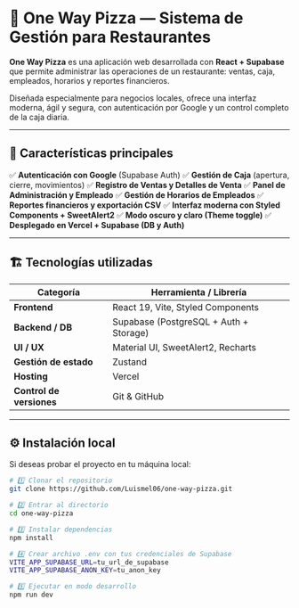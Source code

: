 # 🍕 One Way Pizza — Sistema de Gestión para Restaurantes

**One Way Pizza** es una aplicación web desarrollada con **React + Supabase** que permite administrar las operaciones de un restaurante: ventas, caja, empleados, horarios y reportes financieros.

Diseñada especialmente para negocios locales, ofrece una interfaz moderna, ágil y segura, con autenticación por Google y un control completo de la caja diaria.

---

## 🚀 Características principales

✅ **Autenticación con Google** (Supabase Auth)
✅ **Gestión de Caja** (apertura, cierre, movimientos)
✅ **Registro de Ventas y Detalles de Venta**
✅ **Panel de Administración y Empleado**
✅ **Gestión de Horarios de Empleados**
✅ **Reportes financieros y exportación CSV**
✅ **Interfaz moderna con Styled Components + SweetAlert2**
✅ **Modo oscuro y claro (Theme toggle)**
✅ **Desplegado en Vercel + Supabase (DB y Auth)**

---

## 🏗️ Tecnologías utilizadas

| Categoría | Herramienta / Librería |
|------------|------------------------|
| **Frontend** | React 19, Vite, Styled Components |
| **Backend / DB** | Supabase (PostgreSQL + Auth + Storage) |
| **UI / UX** | Material UI, SweetAlert2, Recharts |
| **Gestión de estado** | Zustand |
| **Hosting** | Vercel |
| **Control de versiones** | Git & GitHub |

---

## ⚙️ Instalación local

Si deseas probar el proyecto en tu máquina local:

```bash
# 1️⃣ Clonar el repositorio
git clone https://github.com/Luismel06/one-way-pizza.git

# 2️⃣ Entrar al directorio
cd one-way-pizza

# 3️⃣ Instalar dependencias
npm install

# 4️⃣ Crear archivo .env con tus credenciales de Supabase
VITE_APP_SUPABASE_URL=tu_url_de_supabase
VITE_APP_SUPABASE_ANON_KEY=tu_anon_key

# 5️⃣ Ejecutar en modo desarrollo
npm run dev
